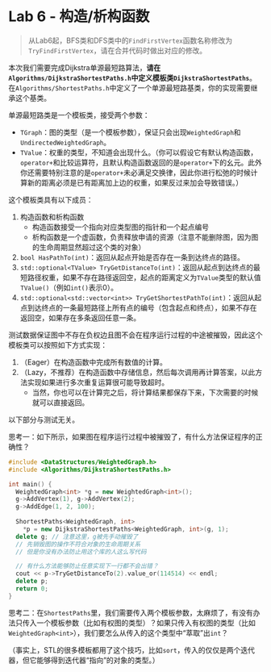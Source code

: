 # Lab 6 - 构造/析构函数

> 从Lab6起，BFS类和DFS类中的`FindFirstVertex`函数名称修改为`TryFindFirstVertex`，请在合并代码时做出对应的修改。

本次我们需要完成Dijkstra单源最短路算法，**请在`Algorithms/DijkstraShortestPaths.h`中定义模板类`DijkstraShortestPaths`**。在`Algorithms/ShortestPaths.h`中定义了一个单源最短路基类，你的实现需要继承这个基类。

单源最短路类是一个模板类，接受两个参数：

- `TGraph`：图的类型（是一个模板参数），保证只会出现`WeightedGraph`和`UndirectedWeightedGraph`。
- `TValue`：权重的类型，不知道会出现什么。（你可以假设它有默认构造函数，`operator+`和比较运算符，且默认构造函数返回的是`operator+`下的幺元。此外你还需要特别注意的是`operator+`未必满足交换律，因此你进行松弛的时候计算新的距离必须是已有距离加上边的权重，如果反过来加会导致错误。）

这个模板类具有以下成员：

1. 构造函数和析构函数
   - 构造函数接受一个指向对应类型图的指针和一个起点编号
   - 析构函数是一个虚函数，负责释放申请的资源（注意不能删除图，因为图的生命周期显然超过这个类的对象）
2. `bool HasPathTo(int)`：返回从起点开始是否存在一条到达终点的路径。
3. `std::optional<TValue> TryGetDistanceTo(int)`：返回从起点到达终点的最短路径权重，如果不存在路径返回空，起点的距离定义为`TValue`类型的默认值`TValue()`（例如`int()`表示0）。
4. `std::optional<std::vector<int>> TryGetShortestPathTo(int)`：返回从起点到达终点的一条最短路径上所有点的编号（包含起点和终点），如果不存在返回空，如果存在多条返回任意一条。

测试数据保证图中不存在负权边且图不会在程序运行过程的中途被摧毁，因此这个模板类可以按照如下方式实现：

1. （Eager）在构造函数中完成所有数值的计算。
2. （Lazy，不推荐）在构造函数中存储信息，然后每次调用再计算答案，以此方法实现如果进行多次重复运算很可能导致超时。
    - 当然，你也可以在计算完之后，将计算结果都保存下来，下次需要的时候就可以直接返回。


以下部分与测试无关。

思考一：如下所示，如果图在程序运行过程中被摧毁了，有什么方法保证程序的正确性？

```c++
#include <DataStructures/WeightedGraph.h>
#include <Algorithms/DijkstraShortestPaths.h>

int main() {
  WeightedGraph<int> *g = new WeightedGraph<int>();
  g->AddVertex(1), g->AddVertex(2);
  g->AddEdge(1, 2, 100);
  
  ShortestPaths<WeightedGraph, int>
    *p = new DijkstraShortestPaths<WeightedGraph, int>(g, 1);
  delete g; // 注意这里，g被先手动摧毁了
  // 先销毁图的操作不符合对象的生命周期关系
  // 但是你没有办法防止用这个库的人这么写代码

  // 有什么方法能够防止任意实现下一行都不会出错？
  cout << p->TryGetDistanceTo(2).value_or(114514) << endl;
  delete p;
  return 0;
}
```

思考二：在`ShortestPaths`里，我们需要传入两个模板参数，太麻烦了，有没有办法只传入一个模板参数（比如有权图的类型）？如果只传入有权图的类型（比如`WeightedGraph<int>`），我们要怎么从传入的这个类型中“萃取”出`int`？

（事实上，STL的很多模板都用了这个技巧，比如`sort`，传入的仅仅是两个迭代器，但它能够得到迭代器“指向”的对象的类型。）